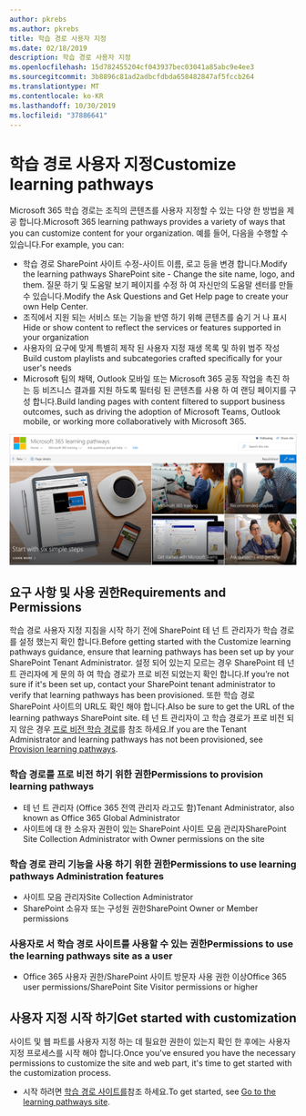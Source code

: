 ```yaml
---
author: pkrebs
ms.author: pkrebs
title: 학습 경로 사용자 지정
ms.date: 02/18/2019
description: 학습 경로 사용자 지정
ms.openlocfilehash: 15d782455204cf043937bec03041a85abc9e4ee3
ms.sourcegitcommit: 3b8896c81ad2adbcfdbda658482847af5fccb264
ms.translationtype: MT
ms.contentlocale: ko-KR
ms.lasthandoff: 10/30/2019
ms.locfileid: "37886641"
---
```

# <a name="customize-learning-pathways"></a><span data-ttu-id="a86c5-103">학습 경로 사용자 지정</span><span class="sxs-lookup"><span data-stu-id="a86c5-103">Customize learning pathways</span></span>

<span data-ttu-id="a86c5-104">Microsoft 365 학습 경로는 조직의 콘텐츠를 사용자 지정할 수 있는 다양 한 방법을 제공 합니다.</span><span class="sxs-lookup"><span data-stu-id="a86c5-104">Microsoft 365 learning pathways provides a variety of ways that you can customize content for your organization.</span></span> <span data-ttu-id="a86c5-105">예를 들어, 다음을 수행할 수 있습니다.</span><span class="sxs-lookup"><span data-stu-id="a86c5-105">For example, you can:</span></span>  
- <span data-ttu-id="a86c5-106">학습 경로 SharePoint 사이트 수정-사이트 이름, 로고 등을 변경 합니다.</span><span class="sxs-lookup"><span data-stu-id="a86c5-106">Modify the learning pathways SharePoint site - Change the site name, logo, and them.</span></span> <span data-ttu-id="a86c5-107">질문 하기 및 도움말 보기 페이지를 수정 하 여 자신만의 도움말 센터를 만들 수 있습니다.</span><span class="sxs-lookup"><span data-stu-id="a86c5-107">Modify the Ask Questions and Get Help page to create your own Help Center.</span></span> 
- <span data-ttu-id="a86c5-108">조직에서 지원 되는 서비스 또는 기능을 반영 하기 위해 콘텐츠를 숨기 거 나 표시</span><span class="sxs-lookup"><span data-stu-id="a86c5-108">Hide or show content to reflect the services or features supported in your organization</span></span> 
- <span data-ttu-id="a86c5-109">사용자의 요구에 맞게 특별히 제작 된 사용자 지정 재생 목록 및 하위 범주 작성</span><span class="sxs-lookup"><span data-stu-id="a86c5-109">Build custom playlists and subcategories crafted specifically for your user's needs</span></span>
- <span data-ttu-id="a86c5-110">Microsoft 팀의 채택, Outlook 모바일 또는 Microsoft 365 공동 작업을 촉진 하는 등 비즈니스 결과를 지원 하도록 필터링 된 콘텐츠를 사용 하 여 랜딩 페이지를 구성 합니다.</span><span class="sxs-lookup"><span data-stu-id="a86c5-110">Build landing pages with content filtered to support business outcomes, such as driving the adoption of Microsoft Teams, Outlook mobile, or working more collaboratively with Microsoft 365.</span></span>

![cg-introducing-.png](media/cg-introducing.png)

## <a name="requirements-and-permissions"></a><span data-ttu-id="a86c5-112">요구 사항 및 사용 권한</span><span class="sxs-lookup"><span data-stu-id="a86c5-112">Requirements and Permissions</span></span>

<span data-ttu-id="a86c5-113">학습 경로 사용자 지정 지침을 시작 하기 전에 SharePoint 테 넌 트 관리자가 학습 경로를 설정 했는지 확인 합니다.</span><span class="sxs-lookup"><span data-stu-id="a86c5-113">Before getting started with the Customize learning pathways guidance, ensure that learning pathways has been set up by your SharePoint Tenant Administrator.</span></span> <span data-ttu-id="a86c5-114">설정 되어 있는지 모르는 경우 SharePoint 테 넌 트 관리자에 게 문의 하 여 학습 경로가 프로 비전 되었는지 확인 합니다.</span><span class="sxs-lookup"><span data-stu-id="a86c5-114">If you’re not sure if it's been set up, contact your SharePoint tenant administrator to verify that learning pathways has been provisioned.</span></span> <span data-ttu-id="a86c5-115">또한 학습 경로 SharePoint 사이트의 URL도 확인 해야 합니다.</span><span class="sxs-lookup"><span data-stu-id="a86c5-115">Also be sure to get the URL of the learning pathways SharePoint site.</span></span> <span data-ttu-id="a86c5-116">테 넌 트 관리자이 고 학습 경로가 프로 비전 되지 않은 경우 [프로 비전 학습 경로](custom_provision.md)를 참조 하세요.</span><span class="sxs-lookup"><span data-stu-id="a86c5-116">If you are the Tenant Administrator and learning pathways has not been provisioned, see [Provision learning pathways](custom_provision.md).</span></span> 

### <a name="permissions-to-provision-learning-pathways"></a><span data-ttu-id="a86c5-117">학습 경로를 프로 비전 하기 위한 권한</span><span class="sxs-lookup"><span data-stu-id="a86c5-117">Permissions to provision learning pathways</span></span>

- <span data-ttu-id="a86c5-118">테 넌 트 관리자 (Office 365 전역 관리자 라고도 함)</span><span class="sxs-lookup"><span data-stu-id="a86c5-118">Tenant Administrator, also known as Office 365 Global Administrator</span></span>
- <span data-ttu-id="a86c5-119">사이트에 대 한 소유자 권한이 있는 SharePoint 사이트 모음 관리자</span><span class="sxs-lookup"><span data-stu-id="a86c5-119">SharePoint Site Collection Administrator with Owner permissions on the site</span></span>

### <a name="permissions-to-use-learning-pathways-administration-features"></a><span data-ttu-id="a86c5-120">학습 경로 관리 기능을 사용 하기 위한 권한</span><span class="sxs-lookup"><span data-stu-id="a86c5-120">Permissions to use learning pathways Administration features</span></span>

- <span data-ttu-id="a86c5-121">사이트 모음 관리자</span><span class="sxs-lookup"><span data-stu-id="a86c5-121">Site Collection Administrator</span></span>
- <span data-ttu-id="a86c5-122">SharePoint 소유자 또는 구성원 권한</span><span class="sxs-lookup"><span data-stu-id="a86c5-122">SharePoint Owner or Member permissions</span></span>

### <a name="permissions-to-use-the-learning-pathways-site-as-a-user"></a><span data-ttu-id="a86c5-123">사용자로 서 학습 경로 사이트를 사용할 수 있는 권한</span><span class="sxs-lookup"><span data-stu-id="a86c5-123">Permissions to use the learning pathways site as a user</span></span>

- <span data-ttu-id="a86c5-124">Office 365 사용자 권한/SharePoint 사이트 방문자 사용 권한 이상</span><span class="sxs-lookup"><span data-stu-id="a86c5-124">Office 365 user permissions/SharePoint Site Visitor permissions or higher</span></span>

## <a name="get-started-with-customization"></a><span data-ttu-id="a86c5-125">사용자 지정 시작 하기</span><span class="sxs-lookup"><span data-stu-id="a86c5-125">Get started with customization</span></span>
<span data-ttu-id="a86c5-126">사이트 및 웹 파트를 사용자 지정 하는 데 필요한 권한이 있는지 확인 한 후에는 사용자 지정 프로세스를 시작 해야 합니다.</span><span class="sxs-lookup"><span data-stu-id="a86c5-126">Once you've ensured you have the necessary permissions to customize the site and web part, it's time to get started with the customization process.</span></span> 

- <span data-ttu-id="a86c5-127">시작 하려면 [학습 경로 사이트를](custom_goto.md)참조 하세요.</span><span class="sxs-lookup"><span data-stu-id="a86c5-127">To get started, see [Go to the learning pathways site](custom_goto.md).</span></span>